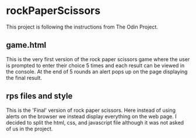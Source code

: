 # rockPaperScissors

This project is following the instructions from The Odin Project.

## game.html
This is the very first version of the rock paper scissors game where the user is prompted
to enter their choice 5 times and each result can be viewed in the console. At the end of 5 rounds 
an alert pops up on the page displaying the final result. 

## rps files and style
This is the 'Final' version of rock paper scissors. Here instead of using alerts on the browser we instead display
everything on the web page. I decided to split the html, css, and javascript file although it was not asked of us in the project.
